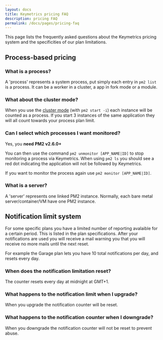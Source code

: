 ```yaml
---
layout: docs
title: Keymetrics pricing FAQ
description: pricing FAQ
permalink: /docs/pages/pricing-faq
---
```


This page lists the frequently asked questions about the Keymetrics pricing system and the specificities of our plan limitations.

## Process-based pricing

### What is a process?

A 'process' represents a system process, put simply each entry in `pm2 list` is a process.
It can be a worker in a cluster, a app in fork mode or a module.

### What about the cluster mode?

When you use the [cluster mode](http://pm2.keymetrics.io/docs/usage/cluster-mode/) (with `pm2 start -i`) each instance will be counted as a process.
If you start 3 instances of the same application they will all count towards your process plan limit.

### Can I select which processes I want monitored?

Yes, you **need PM2 v2.6.0+**

You can then use the command `pm2 unmonitor [APP_NAME|ID]` to stop monitoring a process via Keymetrics.
When using `pm2 ls` you should see a red dot indicating the application will not be followed by Keymetrics.

If you want to monitor the process again use `pm2 monitor [APP_NAME|ID]`.

### What is a server?

A 'server' represents one linked PM2 instance. Normally, each bare metal server/container/VM have one PM2 instance.

## Notification limit system

For some specific plans you have a limited number of reporting avalaible for a certain period. This is listed in the plan specifications.
After your notifications are used you will receive a mail warning you that you will receive no more mails until the next reset.

For example the Garage plan lets you have 10 total notifications per day, and resets every day. 

### When does the notification limitation reset?

The counter resets every day at midnight at GMT+1.

### What happens to the notification limit when I upgrade?

When you upgrade the notification counter will be reset.

### What happens to the notification counter when I downgrade?

When you downgrade the notification counter will not be reset to prevent abuse.
